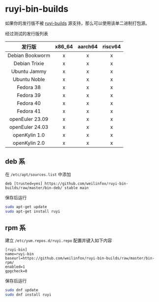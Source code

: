 # ruyi-bin-builds

如果你的发行版不被 [ruyi-builds](github.com/weilinfox/ruyi-builds) 源支持，那么可以使用该单二进制打包源。

经过测试的发行版列表

| 发行版 | x86\_64 | aarch64 | riscv64 |
| :--: | :--: | :--: | :--: |
| Debian Bookworm | x | x | x |
| Debian Trixie | x | x | x |
| Ubuntu Jammy | x | x | x |
| Ubuntu Noble | x | x | x |
| Fedora 38 | x | x | x |
| Fedora 39 | x | x | x |
| Fedora 40 | x | x | x |
| Fedora 41 | x | x | x |
| openEuler 23.09 | x | x | x |
| openEuler 24.03 | x | x | x |
| openKylin 1.0 | x | x | x |
| openKylin 2.0 | x | x | x |

## deb 系

在 ``/etc/apt/sources.list`` 中添加

```
deb [trusted=yes] https://github.com/weilinfox/ruyi-bin-builds/raw/master/bin-deb/ stable main
```

保存后运行

```bash
sudo apt-get update
sudo apt-get install ruyi
```

## rpm 系

建立 ``/etc/yum.repos.d/ruyi.repo`` 配置并键入如下内容

```
[ruyi-bin]
name=ruyi-bin
baseurl=https://github.com/weilinfox/ruyi-bin-builds/raw/master/bin-rpm/
enabled=1
gpgcheck=0
```

保存后运行

```bash
sudo dnf update
sudo dnf install ruyi
```

